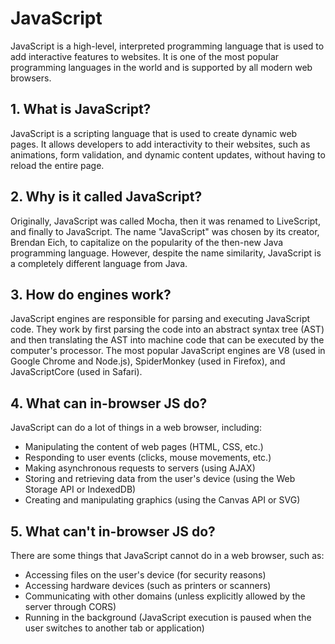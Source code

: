 # JavaScript
JavaScript is a high-level, interpreted programming language that is used to add interactive features to websites. It is one of the most popular programming languages in the world and is supported by all modern web browsers.

## 1. What is JavaScript?
JavaScript is a scripting language that is used to create dynamic web pages. It allows developers to add interactivity to their websites, such as animations, form validation, and dynamic content updates, without having to reload the entire page.

## 2. Why is it called JavaScript?
Originally, JavaScript was called Mocha, then it was renamed to LiveScript, and finally to JavaScript. The name "JavaScript" was chosen by its creator, Brendan Eich, to capitalize on the popularity of the then-new Java programming language. However, despite the name similarity, JavaScript is a completely different language from Java.

## 3. How do engines work?
JavaScript engines are responsible for parsing and executing JavaScript code. They work by first parsing the code into an abstract syntax tree (AST) and then translating the AST into machine code that can be executed by the computer's processor. The most popular JavaScript engines are V8 (used in Google Chrome and Node.js), SpiderMonkey (used in Firefox), and JavaScriptCore (used in Safari).

## 4. What can in-browser JS do?
JavaScript can do a lot of things in a web browser, including:
- Manipulating the content of web pages (HTML, CSS, etc.)
- Responding to user events (clicks, mouse movements, etc.)
- Making asynchronous requests to servers (using AJAX)
- Storing and retrieving data from the user's device (using the Web Storage API or IndexedDB)
- Creating and manipulating graphics (using the Canvas API or SVG)

## 5. What can't in-browser JS do?
There are some things that JavaScript cannot do in a web browser, such as:
- Accessing files on the user's device (for security reasons)
- Accessing hardware devices (such as printers or scanners)
- Communicating with other domains (unless explicitly allowed by the server through CORS)
- Running in the background (JavaScript execution is paused when the user switches to another tab or application)